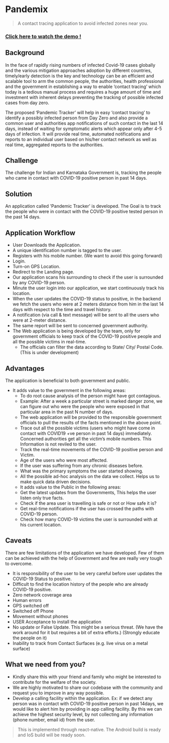 # Pandemix

> A contact tracing application to avoid infected zones near you.

### [Click here to watch the demo !](https://youtu.be/k4Y7OJoEiTk "redirects to youtube...")

## Background

In the face of rapidly rising numbers of infected Covid-19 cases globally and the various mitigation approaches adoption by different countries, timely/early detection is the key and technology can be an efficient and scalable tool to arm the common people, the authorities, health professional and the government in establishing a way to enable ‘contact tracing’ which today is a tedious manual process and requires a huge amount of time and investment with inherent delays preventing the tracking of possible infected cases from day zero.

The proposed ‘Pandemic Tracker’ will help in easy ‘contact tracing’ to identify a possibly infected person from Day Zero and also provide a common user and authorities app notifications of such contact in the last 14 days, instead of waiting for symptomatic alerts which appear only after 4-5 days of infection. It will provide real time, automated notifications and reports to an individual user based on his/her contact network as well as real time, aggregated reports to the authorities.

## Challenge

The challenge for Indian and Karnataka Government is, tracking the people who came in contact with COVID-19 positive person in past 14 days.

## Solution

An application called 'Pandemic Tracker' is developed. The Goal is to track the people who were in contact with the COVID-19 positive tested person in the past 14 days.

## Application Workflow

- User Downloads the Application.
- A unique identification number is tagged to the user.
- Registers with his mobile number. (We want to avoid this going forward)
- Login.
- Turn-on GPS Location.
- Redirect to the Landing page.
- Our application scans his surrounding to check if the user is surrounded by any COVID-19 person.
- Minute the user login into our application, we start continuously track his location.
- When the user updates the COVID-19 status to positive, in the backend we fetch the users who were at 2 meters distance from him in the last 14 days with respect to the time and travel history.
- A notification (via call & text message) will be sent to all the users who were at 2-meter distance.
- The same report will be sent to concerned government authority.
- The Web application is being developed by the team, only for government officials to keep track of the COVID-19 positive people and all the possible victims in real-time.
  - The officials can filter the data according to State/ City/ Postal Code. (This is under development)

## Advantages

The application is beneficial to both government and public.

- It adds value to the government in the following areas:
  - To do root cause analysis of the person might have got contagious.
  - Example: After a week a particular street is marked danger zone, we can figure out who were the people who were exposed in that particular area in the past N number of days.
  - The web application will be provided to the responsible government officials to pull the results of the facts mentioned in the above point.
  - Trace out all the possible victims (users who might have come in contact with COVID19 +ve person in past 14 days) immediately. Concerned authorities get all the victim’s mobile numbers. This Information is not reviled to the user.
  - Track the real-time movements of the COVID-19 positive person and Victim.
  - Age of the users who were most affected.
  - If the user was suffering from any chronic diseases before.
  - What was the primary symptoms the user started showing.
  - All the possible ad-hoc analysis on the data we collect. Helps us to make quick data driven decisions.
  - It adds value to the Public in the following areas:
  - Get the latest updates from the Governments, This helps the user listen only true facts.
  - Check if the area user is travelling is safe or not or How safe it is?
  - Get real-time notifications if the user has crossed the paths with COVID-19 person.
  - Check how many COVID-19 victims the user is surrounded with at his current location.

## Caveats

There are few limitations of the application we have developed. Few of them can be achieved with the help of Government and few are really very tough to overcome.

- It is responsibility of the user to be very careful before user updates the COVID-19 Status to positive.
- Difficult to find the location history of the people who are already COVID-19 positive.
- Zero network coverage area
- Human errors
- GPS switched off
- Switched off Phone
- Movement without phones
- USER Acceptance to install the application
- No update or False Update. This might be a serious threat. (We have the work around for it but requires a bit of extra efforts.) (Strongly educate the people on it)
- Inability to track from Contact Surfaces (e.g. live virus on a metal surface)

## What we need from you?

- Kindly share this with your friend and family who might be interested to contribute for the welfare of the society.
- We are highly motivated to share our codebase with the community and request you to improve in any way possible.
- Develop a calling facility within the application. Ex: if we detect any person was in contact with COVID-19 positive person in past 14days, we would like to alert him by providing in app calling facility. By this we can achieve the highest security level, by not collecting any information (phone number, email id) from the user.

> This is implemented through react-native. The Android build is ready and IoS build will be ready soon.
